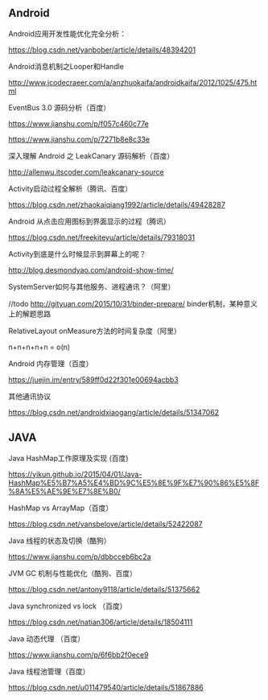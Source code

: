 ## Android

Android应用开发性能优化完全分析：

https://blog.csdn.net/yanbober/article/details/48394201

Android消息机制之Looper和Handle

http://www.jcodecraeer.com/a/anzhuokaifa/androidkaifa/2012/1025/475.html

EventBus 3.0 源码分析（百度）

https://www.jianshu.com/p/f057c460c77e

https://www.jianshu.com/p/7271b8e8c33e

深入理解 Android 之 LeakCanary 源码解析（百度）

http://allenwu.itscoder.com/leakcanary-source

Activity启动过程全解析（腾讯、百度）

https://blog.csdn.net/zhaokaiqiang1992/article/details/49428287

Android 从点击应用图标到界面显示的过程（腾讯）

https://blog.csdn.net/freekiteyu/article/details/79318031

Activity到底是什么时候显示到屏幕上的呢？

http://blog.desmondyao.com/android-show-time/

SystemServer如何与其他服务、进程通讯？（阿里）

//todo
http://gityuan.com/2015/10/31/binder-prepare/ binder机制，某种意义上的解题思路

RelativeLayout onMeasure方法的时间复杂度（阿里）

n+n+n+n+n = o(n)

Android 内存管理（百度）

https://juejin.im/entry/589ff0d22f301e00694acbb3

其他通讯协议

https://blog.csdn.net/androidxiaogang/article/details/51347062

## JAVA

Java HashMap工作原理及实现 (百度)

https://yikun.github.io/2015/04/01/Java-HashMap%E5%B7%A5%E4%BD%9C%E5%8E%9F%E7%90%86%E5%8F%8A%E5%AE%9E%E7%8E%B0/

HashMap vs ArrayMap（百度）

https://blog.csdn.net/vansbelove/article/details/52422087

Java 线程的状态及切换（酷狗）

https://www.jianshu.com/p/dbbcceb6bc2a

JVM GC 机制与性能优化（酷狗、百度）

https://blog.csdn.net/antony9118/article/details/51375662

Java synchronized vs lock （百度）

https://blog.csdn.net/natian306/article/details/18504111

Java 动态代理 （百度）

https://www.jianshu.com/p/6f6bb2f0ece9

Java 线程池管理（百度）

https://blog.csdn.net/u011479540/article/details/51867886

